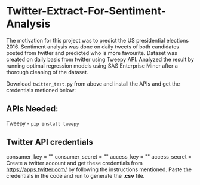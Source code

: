 # Twitter-Extract-For-Sentiment-Analysis
The motivation for this project was to predict the US presidential elections 2016. 
Sentiment analysis was done on daily tweets of both candidates posted from twitter and predicted who is more favourite. 
Dataset was created on daily basis from twitter using Tweepy API. Analyzed the result by running optimal regression models 
using SAS Enterprise Miner after a thorough cleaning of the dataset. 

Download `twitter_test.py` from above and install the APIs and get the credentials metioned below:  
## APIs Needed: ##
Tweepy - `pip install tweepy`

## Twitter API credentials ##
consumer_key = ""
consumer_secret = ""
access_key = ""
access_secret =
Create a twitter account and get these credentials from https://apps.twitter.com/ by following the instructions mentioned. Paste the 
credentials in the code and run to generate the **.csv** file.
